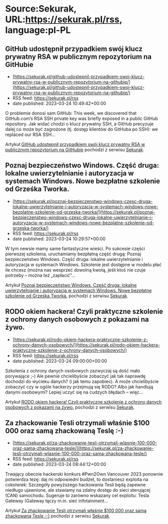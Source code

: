 # Source:Sekurak, URL:https://sekurak.pl/rss, language:pl-PL

## GitHub udostępnił przypadkiem swój klucz prywatny RSA w publicznym repozytorium na GitHubie
 - [https://sekurak.pl/github-udostepnil-przypadkiem-swoj-klucz-prywatny-rsa-w-publicznym-repozytorium-na-githubie/](https://sekurak.pl/github-udostepnil-przypadkiem-swoj-klucz-prywatny-rsa-w-publicznym-repozytorium-na-githubie/)
 - RSS feed: https://sekurak.pl/rss
 - date published: 2023-03-24 10:49:42+00:00

<p>O problemie donosi sam GitHub: This week, we discovered that GitHub.com’s RSA SSH private key was briefly exposed in a public GitHub repository. Jak widać chodzi o klucz prywatny SSH, a GitHub precyzuje dalej co może być zagrożone (tj. dostęp klientów do GitHuba po SSH): we replaced our RSA SSH...</p>
<p>Artykuł <a href="https://sekurak.pl/github-udostepnil-przypadkiem-swoj-klucz-prywatny-rsa-w-publicznym-repozytorium-na-githubie/" rel="nofollow">GitHub udostępnił przypadkiem swój klucz prywatny RSA w publicznym repozytorium na GitHubie</a> pochodzi z serwisu <a href="https://sekurak.pl" rel="nofollow">Sekurak</a>.</p>

## Poznaj bezpieczeństwo Windows. Część druga: lokalne uwierzytelnianie i autoryzacja w systemach Windows. Nowe bezpłatne szkolenie od Grześka Tworka.
 - [https://sekurak.pl/poznaj-bezpieczenstwo-windows-czesc-druga-lokalne-uwierzytelnianie-i-autoryzacja-w-systemach-windows-nowe-bezplatne-szkolenie-od-grzeska-tworka/](https://sekurak.pl/poznaj-bezpieczenstwo-windows-czesc-druga-lokalne-uwierzytelnianie-i-autoryzacja-w-systemach-windows-nowe-bezplatne-szkolenie-od-grzeska-tworka/)
 - RSS feed: https://sekurak.pl/rss
 - date published: 2023-03-24 10:29:57+00:00

<p>W tym newsie mamy same fantastyczne wieści. Po sukcesie części pierwszej szkolenia, uruchamiamy bezpłatną część drugą: Poznaj bezpieczeństwo Windows. Część druga: lokalne uwierzytelnianie i autoryzacja w systemach Windows. Szkolenie jest dostępne w modelu płać ile chcesz (można nas wesprzeć dowolną kwotą, jeśli ktoś nie czuje potrzeby &#8211; można też &#8222;zapłacić&#8221;...</p>
<p>Artykuł <a href="https://sekurak.pl/poznaj-bezpieczenstwo-windows-czesc-druga-lokalne-uwierzytelnianie-i-autoryzacja-w-systemach-windows-nowe-bezplatne-szkolenie-od-grzeska-tworka/" rel="nofollow">Poznaj bezpieczeństwo Windows. Część druga: lokalne uwierzytelnianie i autoryzacja w systemach Windows. Nowe bezpłatne szkolenie od Grześka Tworka.</a> pochodzi z serwisu <a href="https://sekurak.pl" rel="nofollow">Sekurak</a>.</p>

## RODO okiem hackera! Czyli praktyczne szkolenie z ochrony danych osobowych z pokazami na żywo.
 - [https://sekurak.pl/rodo-okiem-hackera-praktyczne-szkolenie-z-ochrony-danych-osobowych/](https://sekurak.pl/rodo-okiem-hackera-praktyczne-szkolenie-z-ochrony-danych-osobowych/)
 - RSS feed: https://sekurak.pl/rss
 - date published: 2023-03-24 09:00:00+00:00

<p>Szkolenia z ochrony danych osobowych zazwyczaj są dość mało porywające ;-) Ale pewnie chcielibyście zobaczyć jak tak naprawdę dochodzi do wycieku danych? (i jak temu zapobiec). A może chcielibyście zobaczyć czy w ogóle hackerzy przejmują się RODO? Albo jak handlują danymi osobowymi? Lepiej uczyć się na cudzych błędach &#8211; więc...</p>
<p>Artykuł <a href="https://sekurak.pl/rodo-okiem-hackera-praktyczne-szkolenie-z-ochrony-danych-osobowych/" rel="nofollow">RODO okiem hackera! Czyli praktyczne szkolenie z ochrony danych osobowych z pokazami na żywo.</a> pochodzi z serwisu <a href="https://sekurak.pl" rel="nofollow">Sekurak</a>.</p>

## Za zhackowanie Tesli otrzymali właśnie $100 000 oraz samą zhackowaną Teslę :-)
 - [https://sekurak.pl/za-zhackowanie-tesli-otrzymali-wlasnie-100-000-oraz-sama-zhackowana-tesle/](https://sekurak.pl/za-zhackowanie-tesli-otrzymali-wlasnie-100-000-oraz-sama-zhackowana-tesle/)
 - RSS feed: https://sekurak.pl/rss
 - date published: 2023-03-24 08:44:12+00:00

<p>Trwający obecnie hackerski konkurs #Pwn2Own Vancouver 2023 ponownie potwierdza tezę: daj mi odpowiedni budżet, to dostaniesz exploita na cokolwiek: Szczegóły powyższego hackowania Tesli będą zapewne niedługo ujawnione, ale stawiamy na zdalny dostęp do sieci sterującej (CAN) samochodu. Sugeruje to zarówno wskazany cel exploitu: Tesla Gateway (Gateway łączy m.in. sieć infotainment...</p>
<p>Artykuł <a href="https://sekurak.pl/za-zhackowanie-tesli-otrzymali-wlasnie-100-000-oraz-sama-zhackowana-tesle/" rel="nofollow">Za zhackowanie Tesli otrzymali właśnie $100 000 oraz samą zhackowaną Teslę :-)</a> pochodzi z serwisu <a href="https://sekurak.pl" rel="nofollow">Sekurak</a>.</p>

